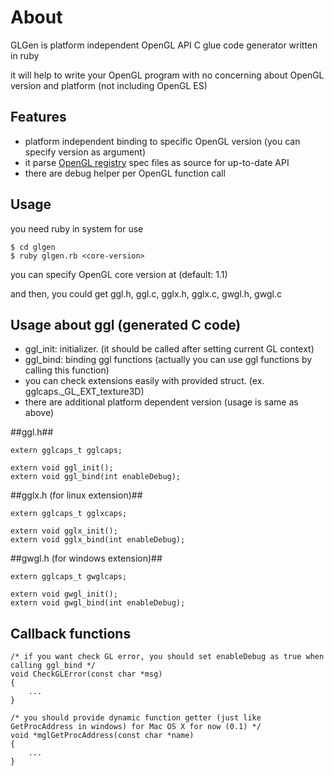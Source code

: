 About
============================

GLGen is platform independent OpenGL API C glue code generator written in ruby

it will help to write your OpenGL program with no concerning about OpenGL version and platform (not including OpenGL ES)

Features
----------------------------

* platform independent binding to specific OpenGL version (you can specify version as argument)
* it parse [OpenGL registry](http://www.opengl.org/registry) spec files as source for up-to-date API
* there are debug helper per OpenGL function call

Usage
----------------------------
you need ruby in system for use

	$ cd glgen
	$ ruby glgen.rb <core-version>

you can specify OpenGL core version at <core-version> (default: 1.1)

and then, you could get ggl.h, ggl.c, gglx.h, gglx.c, gwgl.h, gwgl.c

Usage about ggl (generated C code)
----------------------------
* ggl_init: initializer. (it should be called after setting current GL context)
* ggl_bind: binding ggl functions (actually you can use ggl functions by calling this function)
* you can check extensions easily with provided struct. (ex. gglcaps._GL_EXT_texture3D)
* there are additional platform dependent version (usage is same as above)

##ggl.h##

	extern gglcaps_t gglcaps;

	extern void ggl_init();
	extern void ggl_bind(int enableDebug);

##gglx.h (for linux extension)##

	extern gglcaps_t gglxcaps;

	extern void gglx_init();
	extern void gglx_bind(int enableDebug);

##gwgl.h (for windows extension)##

	extern gglcaps_t gwglcaps;

	extern void gwgl_init();
	extern void gwgl_bind(int enableDebug);

Callback functions
----------------------------
	/* if you want check GL error, you should set enableDebug as true when calling ggl_bind */
	void CheckGLError(const char *msg)
	{
    	... 
	}

	/* you should provide dynamic function getter (just like GetProcAddress in windows) for Mac OS X for now (0.1) */
	void *mglGetProcAddress(const char *name)
	{
    	...
	}
